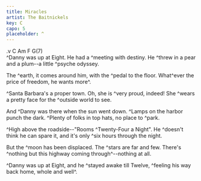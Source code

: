 ```yaml
---
title: Miracles
artist: The Baitnickels
key: C
capo: 5
placeholder: ^
---
```

.v C Am F G(7)                                     
^Danny was up at Eight. He had a ^meeting with destiny.
He ^threw in a pear and a plum--a little ^psyche odyssey.

The ^earth, it comes around him, with the ^pedal to the floor.
What^ever the price of freedom, he wants more^.

^Santa Barbara's a proper town. Oh, she is ^very proud, indeed!
She ^wears a pretty face for the ^outside world to see.

And ^Danny was there when the sun went down. ^Lamps on the harbor punch the dark.
^Plenty of folks in top hats, no place to ^park.

^High above the roadside--"Rooms ^Twenty-Four a Night".
He ^doesn't think he can spare it, and it's only ^six hours through the night.

But the ^moon has been displaced. The ^stars are far and few.
There's ^nothing but this highway coming through^--nothing at all.

^Danny was up at Eight, and he ^stayed awake till Twelve,
^feeling his way back home, whole and well^.